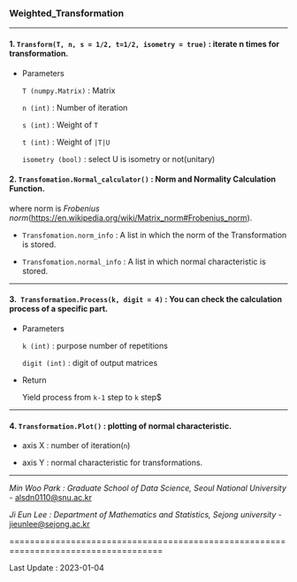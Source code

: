 

### Weighted_Transformation

---

#### 1. `Transform(T, n, s = 1/2, t=1/2, isometry = true)` : iterate n times for transformation.

- Parameters
    
    `T (numpy.Matrix)` : Matrix

    `n (int)` : Number of iteration

    `s (int)`  : Weight of `T` 
    
    `t (int)`  : Weight of `|T|U` 

    `isometry (bool)` : select U is isometry or not(unitary) 

 
#### 2. `Transfomation.Normal_calculator()` : Norm and Normality Calculation Function.

where norm is *Frobenius norm*(https://en.wikipedia.org/wiki/Matrix_norm#Frobenius_norm).

- `Transfomation.norm_info` : A list in which the norm of the Transformation is stored.
   
- `Transfomation.normal_info` : A list in which normal characteristic is stored.

---

#### 3.` Transformation.Process(k, digit = 4)` : You can check the calculation process of a specific part.
    
- Parameters

   `k (int)` : purpose number of repetitions 

    `digit (int)` : digit of output matrices 

- Return

    Yield process from `k-1` step to `k` step$

---

#### 4. `Transformation.Plot()` : plotting of normal characteristic.
   
- axis X : number of iteration(`n`)
   
- axis Y : normal characteristic for transformations.

---
*Min Woo Park : Graduate School of Data Science, Seoul National University* - alsdn0110@snu.ac.kr 

*Ji Eun Lee : Department of Mathematics and Statistics, Sejong university* - jieunlee@sejong.ac.kr


====================================================================================


Last Update : 2023-01-04









